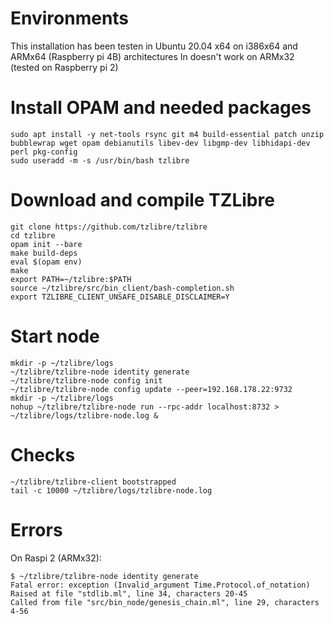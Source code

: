 # Environments
This installation has been testen in Ubuntu 20.04 x64 on i386x64 and ARMx64 (Raspberry pi 4B) architectures
In doesn't work on ARMx32 (tested on Raspberry pi 2) 
# Install OPAM and needed packages
```
sudo apt install -y net-tools rsync git m4 build-essential patch unzip bubblewrap wget opam debianutils libev-dev libgmp-dev libhidapi-dev perl pkg-config
sudo useradd -m -s /usr/bin/bash tzlibre
```
# Download and compile TZLibre
```
git clone https://github.com/tzlibre/tzlibre
cd tzlibre
opam init --bare
make build-deps
eval $(opam env)
make
export PATH=~/tzlibre:$PATH
source ~/tzlibre/src/bin_client/bash-completion.sh
export TZLIBRE_CLIENT_UNSAFE_DISABLE_DISCLAIMER=Y
```
# Start node
```
mkdir -p ~/tzlibre/logs
~/tzlibre/tzlibre-node identity generate
~/tzlibre/tzlibre-node config init
~/tzlibre/tzlibre-node config update --peer=192.168.178.22:9732
mkdir -p ~/tzlibre/logs
nohup ~/tzlibre/tzlibre-node run --rpc-addr localhost:8732 > ~/tzlibre/logs/tzlibre-node.log &
```
# Checks
```
~/tzlibre/tzlibre-client bootstrapped
tail -c 10000 ~/tzlibre/logs/tzlibre-node.log
```
# Errors
On Raspi 2 (ARMx32):
```
$ ~/tzlibre/tzlibre-node identity generate
Fatal error: exception (Invalid_argument Time.Protocol.of_notation)
Raised at file "stdlib.ml", line 34, characters 20-45
Called from file "src/bin_node/genesis_chain.ml", line 29, characters 4-56
```